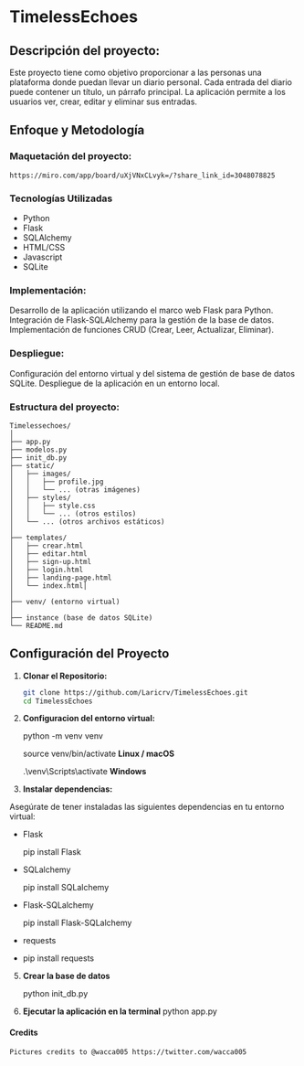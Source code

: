 # TimelessEchoes

## Descripción del proyecto:

Este proyecto tiene como objetivo proporcionar a las personas una plataforma donde puedan llevar un diario personal. Cada entrada del diario puede contener un título, un párrafo principal. La aplicación permite a los usuarios ver, crear, editar y eliminar sus entradas.

## Enfoque y Metodología

### Maquetación del proyecto:

    https://miro.com/app/board/uXjVNxCLvyk=/?share_link_id=3048078825

### Tecnologías Utilizadas

- Python
- Flask
- SQLAlchemy
- HTML/CSS
- Javascript
- SQLite

### Implementación:

Desarrollo de la aplicación utilizando el marco web Flask para Python.
Integración de Flask-SQLAlchemy para la gestión de la base de datos.
Implementación de funciones CRUD (Crear, Leer, Actualizar, Eliminar).

### Despliegue:

Configuración del entorno virtual y del sistema de gestión de base de datos SQLite.
Despliegue de la aplicación en un entorno local.

### Estructura del proyecto:
    Timelessechoes/
    │
    ├── app.py
    ├── modelos.py
    ├── init_db.py
    ├── static/
    │   ├── images/
    │   │   ├── profile.jpg
    │   │   └── ... (otras imágenes)
    │   ├── styles/
    │   │   ├── style.css
    │   │   └── ... (otros estilos)
    │   └── ... (otros archivos estáticos)
    │
    ├── templates/
    │   ├── crear.html
    │   ├── editar.html
    │   ├── sign-up.html
    │   ├── login.html
    │   ├── landing-page.html
    │   └── index.html│   
    │
    ├── venv/ (entorno virtual)
    │
    ├── instance (base de datos SQLite)
    └── README.md



## Configuración del Proyecto

1. **Clonar el Repositorio:**
   ```bash
   git clone https://github.com/Laricrv/TimelessEchoes.git
   cd TimelessEchoes

2. **Configuracion del entorno virtual:**

    python -m venv venv
   
    source venv/bin/activate  **Linux / macOS**
   
    .\venv\Scripts\activate  **Windows**


4. **Instalar dependencias:**

Asegúrate de tener instaladas las siguientes dependencias en tu entorno virtual:

- Flask

    pip install Flask

- SQLalchemy

    pip install SQLalchemy

- Flask-SQLalchemy

    pip install Flask-SQLalchemy

- requests
- 
    pip install requests


5. **Crear la base de datos**

    python init_db.py

4. **Ejecutar la aplicación en la terminal**
    python app.py


#### Credits

    Pictures credits to @wacca005 https://twitter.com/wacca005
